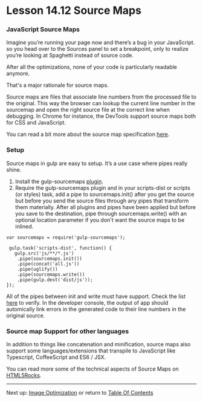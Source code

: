 # Lesson 14.12 Source Maps

### JavaScript Source Maps
Imagine you’re running your page now and there’s a bug in your JavaScript. so you head over to the Sources panel to set a breakpoint, only to realize you’re looking at Spaghetti instead of source code.

After all the optimizations, none of your code is particularly readable anymore.

That's a major rationale for source maps.

Source maps are files that associate line numbers from the processed file to the original. This way the browser can lookup the current line number in the sourcemap and open the right source file at the correct line when debugging. In Chrome for instance, the DevTools support source maps both for CSS and JavaScript.

You can read a bit more about the source map specification [here](https://docs.google.com/document/d/1U1RGAehQwRypUTovF1KRlpiOFze0b-_2gc6fAH0KY0k/edit).

### Setup
Source maps in gulp are easy to setup. It’s a use case where pipes really shine.

1. Install the gulp-sourcemaps [plugin](https://www.npmjs.com/package/gulp-sourcemaps).
2. Require the gulp-sourcemaps plugin and in your scripts-dist or scripts (or styles) task, add a pipe to sourcemaps.init() after you get the source but before you send the source files through any pipes that transform them materially. After all plugins and pipes have been applied but before you save to the destination, pipe through sourcemaps.write() with an optional location parameter if you don't want the source maps to be inlined.
```
var sourcemaps = require('gulp-sourcemaps');

 gulp.task('scripts-dist', function() {
   gulp.src('js/**/*.js')
    .pipe(sourcemaps.init())
    .pipe(concat('all.js'))
    .pipe(uglify())
    .pipe(sourcemaps.write())
    .pipe(gulp.dest('dist/js'));
});
```

All of the pipes between init and write must have support. Check the list [here](https://github.com/floridoo/gulp-sourcemaps/wiki/Plugins-with-gulp-sourcemaps-support) to verify. In the developer console, the output of app should automically link errors in the generated code to their line numbers in the original source.

### Source map Support for other languages
In addition to things like concatenation and minification, source maps also support some languages/extensions that transpile to JavaScript like Typescript, CoffeeScript and ES6 / JSX.

You can read more some of the technical aspects of Source Maps on [HTML5Rocks](http://www.html5rocks.com/en/tutorials/developertools/sourcemaps/).

- - -
Next up: [Image Optimization](ND024_Part3_Lesson14_13.md) or return to [Table Of Contents](./ND024_TableOfContents.md)
